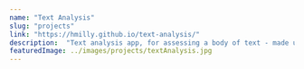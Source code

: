 ```yaml
---
name: "Text Analysis"
slug: "projects"
link: "https://hmilly.github.io/text-analysis/"
description:  "Text analysis app, for assessing a body of text - made using React."
featuredImage: ../images/projects/textAnalysis.jpg
---
```

